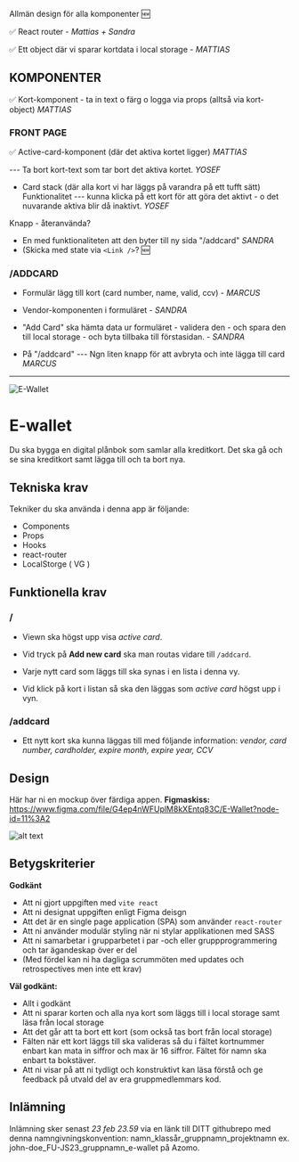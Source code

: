 Allmän design för alla komponenter 🆕

✅ React router - _Mattias + Sandra_

✅ Ett object där vi sparar kortdata i local storage - _MATTIAS_

## KOMPONENTER

✅ Kort-komponent - ta in text o färg o logga via props (alltså via kort-object) _MATTIAS_

### FRONT PAGE

✅ Active-card-komponent (där det aktiva kortet ligger) _MATTIAS_

--- Ta bort kort-text som tar bort det aktiva kortet. _YOSEF_

- Card stack (där alla kort vi har läggs på varandra på ett tufft sätt)
  Funktionalitet --- kunna klicka på ett kort för att göra det aktivt - o det nuvarande aktiva blir då inaktivt. _YOSEF_

Knapp - återanvända?

- En med funktionaliteten att den byter till ny sida "/addcard" _SANDRA_
- (Skicka med state via `<Link />`? 🆕

### /ADDCARD

- Formulär lägg till kort (card number, name, valid, ccv) - _MARCUS_
- Vendor-komponenten i formuläret - _SANDRA_

- "Add Card" ska hämta data ur formuläret - validera den - och spara den till local storage - och byta tillbaka till förstasidan. - _SANDRA_

- På "/addcard" --- Ngn liten knapp för att avbryta och inte lägga till card _MARCUS_

----

![E-Wallet](poster.png)

# E-wallet
Du ska bygga en digital plånbok som samlar alla kreditkort. Det ska gå och se sina kreditkort samt lägga till och ta bort nya.

## Tekniska krav
Tekniker du ska använda i denna app är följande:

* Components
* Props
* Hooks
* react-router
* LocalStorge ( VG )

## Funktionella krav

### /
* Viewn ska högst upp visa *active card*.

* Vid tryck på **Add new card** ska man routas vidare till ```/addcard```.

* Varje nytt card som läggs till ska synas i en lista i denna vy.

* Vid klick på kort i listan så ska den läggas som *active card* högst upp i vyn.


### /addcard
* Ett nytt kort ska kunna läggas till med följande information: *vendor, card number, cardholder, expire month, expire year, CCV*


## Design
Här har ni en mockup över färdiga appen.
**Figmaskiss:** https://www.figma.com/file/G4ep4nWFUplM8kXEntq83C/E-Wallet?node-id=11%3A2

![alt text](components-e-wallet.png)


## Betygskriterier

**Godkänt**
* Att ni gjort uppgiften med ```vite react```
* Att ni designat uppgiften enligt Figma deisgn
* Att det är en single page application (SPA) som använder ```react-router```
* Att ni använder modulär styling när ni stylar applikationen med SASS
* Att ni samarbetar i grupparbetet i par -och eller gruppprogrammering och tar ägandeskap över er del
* (Med fördel kan ni ha dagliga scrummöten med updates och retrospectives men inte ett krav)

**Väl godkänt:**
* Allt i godkänt
* Att ni sparar korten och alla nya kort som läggs till i local storage samt läsa från local storage
* Att det går att ta bort ett kort (som också tas bort från local storage)
* Fälten när ett kort läggs till ska valideras så du i fältet kortnummer enbart kan mata in siffror och max är 16 siffror. Fältet för namn ska enbart ta bokstäver.
* Att ni visar på att ni tydligt och konstruktivt kan läsa förstå och ge feedback på utvald del av era gruppmedlemmars kod.

## Inlämning

Inlämning sker senast _23 feb 23.59_ via en länk till DITT githubrepo med denna namngivningskonvention: namn_klassår_gruppnamn_projektnamn ex. john-doe_FU-JS23_gruppnamn_e-wallet på Azomo.
